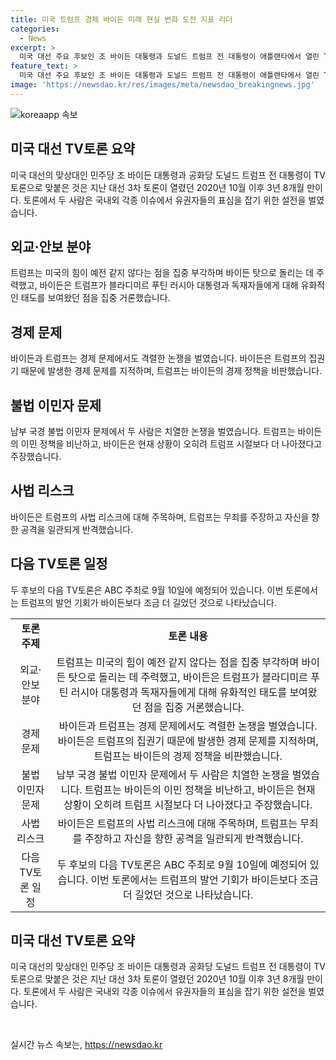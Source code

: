 ```yaml
---
title: 미국 트럼프 경제 바이든 미래 현실 변화 도전 지표 리더
categories:
  - News
excerpt: >
  미국 대선 주요 후보인 조 바이든 대통령과 도널드 트럼프 전 대통령이 애틀랜타에서 열린 TV토론에서 외교, 경제, 이민 문제 등을 놓고 신경전을 벌였다. 두 사람은 미국의 힘과 외교 정책, 경제 상황, 남부 국경 불법 이민자 문제 등에 대해 격렬한 논쟁을 벌였고, 각자의 강점을 어필하며 유권자의 지지를 얻으려고 노력했다. 이에 대한 두 후보의 주장과 비판은 토론을 향후 더욱 뜨거운 전쟁의 전조로 보이게 하였다.
feature_text: >
  미국 대선 주요 후보인 조 바이든 대통령과 도널드 트럼프 전 대통령이 애틀랜타에서 열린 TV토론에서 외교, 경제, 이민 문제 등을 놓고 신경전을 벌였다. 두 사람은 미국의 힘과 외교 정책, 경제 상황, 남부 국경 불법 이민자 문제 등에 대해 격렬한 논쟁을 벌였고, 각자의 강점을 어필하며 유권자의 지지를 얻으려고 노력했다. 이에 대한 두 후보의 주장과 비판은 토론을 향후 더욱 뜨거운 전쟁의 전조로 보이게 하였다.
image: 'https://newsdao.kr/res/images/meta/newsdao_breakingnews.jpg'
---
```


<p><img src="https://newsdao.kr/res/images/meta/newsdao_breakingnews.jpg" alt="koreaapp 속보" /></p>

<h2 data-ke-size="size26">미국 대선 TV토론 요약</h2>

<p data-ke-size="size16">미국 대선의 맞상대인 민주당 조 바이든 대통령과 공화당 도널드 트럼프 전 대통령이 TV토론으로 맞붙은 것은 지난 대선 3차 토론이 열렸던 2020년 10월 이후 3년 8개월 만이다. 토론에서 두 사람은 국내외 각종 이슈에서 유권자들의 표심을 잡기 위한 설전을 벌였습니다.</p>

<h2 data-ke-size="size26">외교·안보 분야</h2>

<p data-ke-size="size16">트럼프는 미국의 힘이 예전 같지 않다는 점을 집중 부각하며 바이든 탓으로 돌리는 데 주력했고, 바이든은 트럼프가 블라디미르 푸틴 러시아 대통령과 독재자들에게 대해 유화적인 태도를 보여왔던 점을 집중 거론했습니다.</p>

<h2 data-ke-size="size26">경제 문제</h2>

<p data-ke-size="size16">바이든과 트럼프는 경제 문제에서도 격렬한 논쟁을 벌였습니다. 바이든은 트럼프의 집권기 때문에 발생한 경제 문제를 지적하며, 트럼프는 바이든의 경제 정책을 비판했습니다. </p>

<h2 data-ke-size="size26">불법 이민자 문제</h2>

<p data-ke-size="size16">남부 국경 불법 이민자 문제에서 두 사람은 치열한 논쟁을 벌였습니다. 트럼프는 바이든의 이민 정책을 비난하고, 바이든은 현재 상황이 오히려 트럼프 시절보다 더 나아졌다고 주장했습니다.</p>

<h2 data-ke-size="size26">사법 리스크</h2>

<p data-ke-size="size16">바이든은 트럼프의 사법 리스크에 대해 주목하며, 트럼프는 무죄를 주장하고 자신을 향한 공격을 일관되게 반격했습니다.</p>

<h2 data-ke-size="size26">다음 TV토론 일정</h2>

<p data-ke-size="size16">두 후보의 다음 TV토론은 ABC 주최로 9월 10일에 예정되어 있습니다. 이번 토론에서는 트럼프의 발언 기회가 바이든보다 조금 더 길었던 것으로 나타났습니다.</p>

<table>
  <tr>
    <td style="text-align: center; height: 17px;"><b>토론 주제</b></td>
    <td style="text-align: center; height: 17px;"><b>토론 내용</b></td>
  </tr>
  <tr>
    <td style="text-align: center; height: 17px;">외교·안보 분야</td>
    <td style="text-align: center; height: 17px;">트럼프는 미국의 힘이 예전 같지 않다는 점을 집중 부각하며 바이든 탓으로 돌리는 데 주력했고, 바이든은 트럼프가 블라디미르 푸틴 러시아 대통령과 독재자들에게 대해 유화적인 태도를 보여왔던 점을 집중 거론했습니다.</td>
  </tr>
  <tr>
    <td style="text-align: center; height: 17px;">경제 문제</td>
    <td style="text-align: center; height: 17px;">바이든과 트럼프는 경제 문제에서도 격렬한 논쟁을 벌였습니다. 바이든은 트럼프의 집권기 때문에 발생한 경제 문제를 지적하며, 트럼프는 바이든의 경제 정책을 비판했습니다.</td>
  </tr>
  <tr>
    <td style="text-align: center; height: 17px;">불법 이민자 문제</td>
    <td style="text-align: center; height: 17px;">남부 국경 불법 이민자 문제에서 두 사람은 치열한 논쟁을 벌였습니다. 트럼프는 바이든의 이민 정책을 비난하고, 바이든은 현재 상황이 오히려 트럼프 시절보다 더 나아졌다고 주장했습니다.</td>
  </tr>
  <tr>
    <td style="text-align: center; height: 17px;">사법 리스크</td>
    <td style="text-align: center; height: 17px;">바이든은 트럼프의 사법 리스크에 대해 주목하며, 트럼프는 무죄를 주장하고 자신을 향한 공격을 일관되게 반격했습니다.</td>
  </tr>
  <tr>
    <td style="text-align: center; height: 17px;">다음 TV토론 일정</td>
    <td style="text-align: center; height: 17px;">두 후보의 다음 TV토론은 ABC 주최로 9월 10일에 예정되어 있습니다. 이번 토론에서는 트럼프의 발언 기회가 바이든보다 조금 더 길었던 것으로 나타났습니다.</td>
  </tr>
</table>

<p data-ke-size="size16"></p>

<h2 data-ke-size="size26">미국 대선 TV토론 요약</h2>

<p data-ke-size="size16">미국 대선의 맞상대인 민주당 조 바이든 대통령과 공화당 도널드 트럼프 전 대통령이 TV토론으로 맞붙은 것은 지난 대선 3차 토론이 열렸던 2020년 10월 이후 3년 8개월 만이다. 토론에서 두 사람은 국내외 각종 이슈에서 유권자들의 표심을 잡기 위한 설전을 벌였습니다.</p>

<p data-ke-size="size16">&nbsp;</p>
실시간 뉴스 속보는, <a href="https://newsdao.kr" rel="dofollow">https://newsdao.kr</a>


